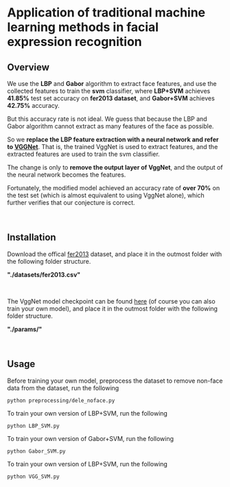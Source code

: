 # Application of traditional machine learning methods in facial expression recognition


## Overview
We use the **LBP** and **Gabor** algorithm to extract face features, and use the collected features to train the **svm** classifier, where **LBP+SVM** achieves **41.85%** test set accuracy on **fer2013 dataset**, and **Gabor+SVM** achieves **42.75%** accuracy.

But this accuracy rate is not ideal. We guess that because the LBP and Gabor algorithm cannot extract as many features of the face as possible.

So we **replace the LBP feature extraction with a neural network and refer to [VGGNet](https://paperswithcode.com/paper/facial-emotion-recognition-state-of-the-art)**. That is, the trained VggNet is used to extract features, and the extracted features are used to train the svm classifier. 

The change is only to **remove the output layer of VggNet**, and the output of the neural network becomes the features.

Fortunately, the modified model achieved an accuracy rate of **over 70%** on the test set (which is almost equivalent to using VggNet alone), which further verifies that our conjecture is correct.

<br>

## Installation
Download the offical [fer2013](https://www.kaggle.com/c/challenges-in-representation-learning-facial-expression-recognition-challenge/data) dataset, and place it in the outmost folder with the following folder structure.

**"./datasets/fer2013.csv"**

<br>

The VggNet model checkpoint can be found [here](https://pan.baidu.com/s/1HlzXz15wfg2VZiwqvb50xg?pwd=hi06) (of course you can also train your own model), and place it in the outmost folder with the following folder structure.

**"./params/"**

<br>

## Usage

Before training your own model, preprocess the dataset to remove non-face data from the dataset, run the following
```
python preprocessing/dele_noface.py
```
To train your own version of LBP+SVM, run the following
```
python LBP_SVM.py
```

To train your own version of Gabor+SVM, run the following
```
python Gabor_SVM.py
```

To train your own version of LBP+SVM, run the following
```
python VGG_SVM.py
```